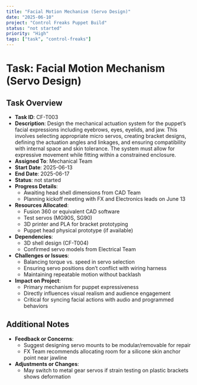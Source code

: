 ```yaml
---
title: "Facial Motion Mechanism (Servo Design)"
date: "2025-06-10"
project: "Control Freaks Puppet Build"
status: "not started"
priority: "High"
tags: ["task", "control-freaks"]
---
```


# Task: Facial Motion Mechanism (Servo Design)

## Task Overview

- **Task ID**: CF-T003
- **Description**: Design the mechanical actuation system for the puppet’s facial expressions including eyebrows, eyes, eyelids, and jaw. This involves selecting appropriate micro servos, creating bracket designs, defining the actuation angles and linkages, and ensuring compatibility with internal space and skin tolerance. The system must allow for expressive movement while fitting within a constrained enclosure.
- **Assigned To**: Mechanical Team
- **Start Date**: 2025-06-13
- **End Date**: 2025-06-17
- **Status**: not started
- **Progress Details**:
  - Awaiting head shell dimensions from CAD Team
  - Planning kickoff meeting with FX and Electronics leads on June 13
- **Resources Allocated**:
  - Fusion 360 or equivalent CAD software
  - Test servos (MG90S, SG90)
  - 3D printer and PLA for bracket prototyping
  - Puppet head physical prototype (if available)
- **Dependencies**:
  - 3D shell design (CF-T004)
  - Confirmed servo models from Electrical Team
- **Challenges or Issues**:
  - Balancing torque vs. speed in servo selection
  - Ensuring servo positions don’t conflict with wiring harness
  - Maintaining repeatable motion without backlash
- **Impact on Project**:
  - Primary mechanism for puppet expressiveness
  - Directly influences visual realism and audience engagement
  - Critical for syncing facial actions with audio and programmed behaviors

## Additional Notes

- **Feedback or Concerns**:
  - Suggest designing servo mounts to be modular/removable for repair
  - FX Team recommends allocating room for a silicone skin anchor point near jawline
- **Adjustments or Changes**:
  - May switch to metal gear servos if strain testing on plastic brackets shows deformation
